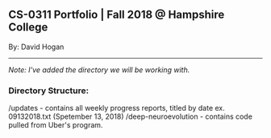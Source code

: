 ## CS-0311 Portfolio | Fall 2018 @ Hampshire College

By: David Hogan

---

*Note: I've added the directory we will be working with.*

### Directory Structure:

/updates - contains all weekly progress reports, titled by date ex. 09132018.txt (Spetember 13, 2018)
/deep-neuroevolution - contains code pulled from Uber's program.

